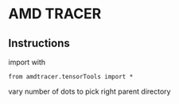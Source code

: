 # AMD TRACER

## Instructions

import with 

```from amdtracer.tensorTools import *```

vary number of dots to pick right parent directory
